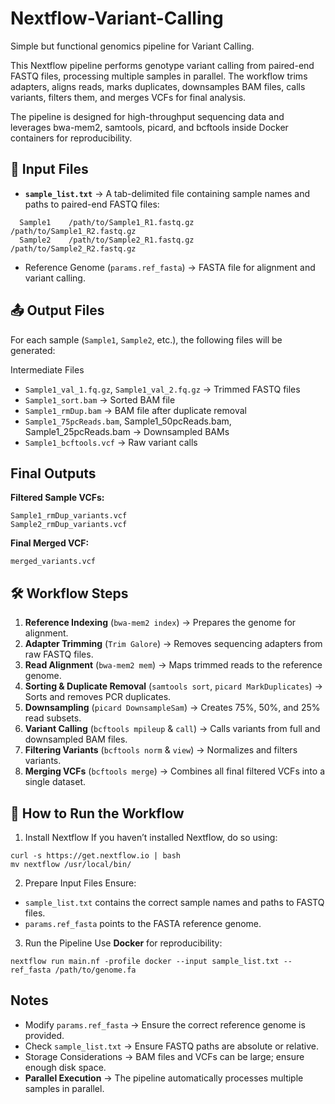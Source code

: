 # Nextflow-Variant-Calling
Simple but functional genomics pipeline for Variant Calling.

This Nextflow pipeline performs genotype variant calling from paired-end FASTQ files, processing multiple samples in parallel. The workflow trims adapters, aligns reads, marks duplicates, downsamples BAM files, calls variants, filters them, and merges VCFs for final analysis.

The pipeline is designed for high-throughput sequencing data and leverages bwa-mem2, samtools, picard, and bcftools inside Docker containers for reproducibility.

## 📂 Input Files

* **`sample_list.txt`** → A tab-delimited file containing sample names and paths to paired-end FASTQ files:
```text
  Sample1    /path/to/Sample1_R1.fastq.gz    /path/to/Sample1_R2.fastq.gz
  Sample2    /path/to/Sample2_R1.fastq.gz    /path/to/Sample2_R2.fastq.gz
```
* Reference Genome (`params.ref_fasta`) → FASTA file for alignment and variant calling.

## 📤 Output Files

For each sample (`Sample1`, `Sample2`, etc.), the following files will be generated:

Intermediate Files
* `Sample1_val_1.fq.gz`, `Sample1_val_2.fq.gz` → Trimmed FASTQ files
* `Sample1_sort.bam` → Sorted BAM file
* `Sample1_rmDup.bam` → BAM file after duplicate removal
* `Sample1_75pcReads.bam`, Sample1_50pcReads.bam, Sample1_25pcReads.bam → Downsampled BAMs
* `Sample1_bcftools.vcf` → Raw variant calls

##  Final Outputs
**Filtered Sample VCFs:**
```
Sample1_rmDup_variants.vcf
Sample2_rmDup_variants.vcf
```
**Final Merged VCF:**
```
merged_variants.vcf
```
## 🛠️ Workflow Steps

1. **Reference Indexing** (`bwa-mem2 index`) → Prepares the genome for alignment.
2. **Adapter Trimming** (`Trim Galore`) → Removes sequencing adapters from raw FASTQ files.
3. **Read Alignment** (`bwa-mem2 mem`) → Maps trimmed reads to the reference genome.
4. **Sorting & Duplicate Removal** (`samtools sort`, `picard MarkDuplicates`) → Sorts and removes PCR duplicates.
5. **Downsampling** (`picard DownsampleSam`) → Creates 75%, 50%, and 25% read subsets.
6. **Variant Calling** (`bcftools mpileup` & `call`) → Calls variants from full and downsampled BAM files.
7. **Filtering Variants** (`bcftools norm` & `view`) → Normalizes and filters variants.
8. **Merging VCFs** (`bcftools merge`) → Combines all final filtered VCFs into a single dataset.


## 🚀 How to Run the Workflow
1. Install Nextflow
If you haven’t installed Nextflow, do so using:
```
curl -s https://get.nextflow.io | bash
mv nextflow /usr/local/bin/
```
2. Prepare Input Files
Ensure:
* `sample_list.txt` contains the correct sample names and paths to FASTQ files.
* `params.ref_fasta` points to the FASTA reference genome.
3. Run the Pipeline
Use **Docker** for reproducibility:
```
nextflow run main.nf -profile docker --input sample_list.txt --ref_fasta /path/to/genome.fa
```

## Notes
* Modify `params.ref_fasta` → Ensure the correct reference genome is provided.
* Check `sample_list.txt` → Ensure FASTQ paths are absolute or relative.
* Storage Considerations → BAM files and VCFs can be large; ensure enough disk space.
* **Parallel Execution** → The pipeline automatically processes multiple samples in parallel.
